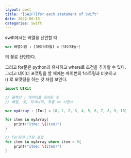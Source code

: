 ```yaml
---
layout: post
title: "[SWIFT]for each statement of Swift"
date: 2022-06-15
categories: Swift
---
```

swift에서는 배열을 선언할 때  
```swift
var 배열이름 : [데이터타입] = [데이터들~]  
```
의 꼴로 선언한다.  

그리고 for문은 python과 유사하고 where로 조건을 추가할 수 있다.  
그리고 데이터 포맷팅을 할 때에는 파이썬의 f스트링과 비슷하고  
\() 로 포멧팅을 하는 것 처럼 보인다.  


```swift
import UIKit

// 콜렉션 : 데이터를 모아둔 것
// 배열, 셋, 딕셔너리, 튜플 => 시퀀스

var myArray : [Int] = [0, 1, 2, 3, 4, 5, 6, 7, 8, 9, 10]

for item in myArray{
    print("itme: \(item)")
}

// for문과 if문 결합
for item in myArray where item > 5{
    print("itme: \(item)")
}
```
